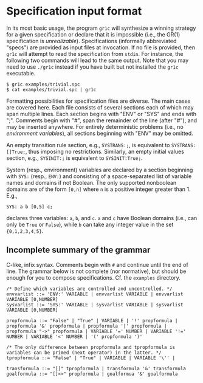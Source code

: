 Specification input format
==========================

In its most basic usage, the program `gr1c` will synthesize a winning strategy
for a given specification or declare that it is impossible (i.e., the GR(1)
specification is *unrealizable*).  Specifications (informally abbreviated
"specs") are provided as input files at invocation.  If no file is provided,
then `gr1c` will attempt to read the specification from `stdin`.  For instance,
the following two commands will lead to the same output.  Note that you may need
to use `./gr1c` instead if you have built but not installed the `gr1c`
executable.

    $ gr1c examples/trivial.spc
    $ cat examples/trivial.spc | gr1c

Formatting possibilities for specification files are diverse.  The main cases
are covered here.  Each file consists of several sections each of which may span
multiple lines.  Each section begins with "ENV" or "SYS" and ends with ";".
Comments begin with "#", span the remainder of the line (after "#"), and may be
inserted anywhere.  For entirely deterministic problems (i.e., no *environment
variables*), all sections beginning with "ENV" may be omitted.

An empty transition rule section, e.g., `SYSTRANS:;`, is equivalent to
`SYSTRANS:[]True;`, thus imposing no restrictions.  Similarly, an empty initial
values section, e.g., `SYSINIT:;` is equivalent to `SYSINIT:True;`.

System (resp., environment) variables are declared by a section beginning with
`SYS:` (resp., `ENV:`) and consisting of a space-separated list of variable
names and domains if not Boolean.  The only supported nonboolean domains are of
the form `[0,n]` where `n` is a positive integer greater than 1.  E.g.,

    SYS: a b [0,5] c;

declares three variables: `a`, `b`, and `c`.  `a` and `c` have Boolean domains
(i.e., can only be `True` or `False`), while `b` can take any integer value in
the set `{0,1,2,3,4,5}`.


Incomplete summary of the grammar
---------------------------------

C-like, infix syntax. Comments begin with `#` and continue until the end of
line. The grammar below is not complete (nor normative), but should be enough
for you to compose specifications.  Cf. the `examples` directory.

    /* Define which variables are controlled and uncontrolled. */
    envvarlist ::= 'ENV:' VARIABLE | envvarlist VARIABLE | envvarlist VARIABLE [0,NUMBER]
    sysvarlist ::= 'SYS:' VARIABLE | sysvarlist VARIABLE | sysvarlist VARIABLE [0,NUMBER]

    propformula ::= "False" | "True" | VARIABLE | '!' propformula | propformula '&' propformula | propformula '|' propformula | propformula "->" propformula | VARIABLE '=' NUMBER | VARIABLE '!=' NUMBER | VARIABLE '<' NUMBER | '(' propformula ')'

    /* The only difference between propformula and tpropformula is variables can be primed (next operator) in the latter. */
    tpropformula ::= "False" | "True" | VARIABLE | VARIABLE '\'' |

    transformula ::= "[]" tpropformula | transformula '&' transformula
    goalformula ::= "[]<>" propformula | goalformua '&' goalformula
